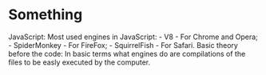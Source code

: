 # Something

JavaScript:
Most used engines in JavaScript:
	- V8 - For Chrome and Opera;
             - SpiderMonkey - For FireFox;
             - SquirrelFish - For Safari.
Basic theory before the code:
In basic terms what engines do are compilations of the files to be easly executed by the computer.
<script> tag is used to increment JavaScript code in to a HTML file
<script src=""> tag is used to import a file that is in a diferent folder with his path in the "" and is used to more complex pieces of code because it goes to the browser cache.
The code:
alert(); - Used to show something in the browser;
'use strict' - You need to put this in the top of your code and it then you can writen in the new form;
Variables - It is a "named storage" for data, strings, numbers, integers, functions, arrays,...(To create one you need to use let (supposing that you used strict));
VariableNaming - The name must contain only letters, digits, symbols "$", "_". The first character can't be a number. When the name has more than one word you use camelCase;
Const - Used to create a value that won't change. Normally the name is written in capital letters with _ in the space;
Data Types:
Number - A variable can have stored a integer or a floating number. The operations that exist with the numbers are:
	- Multiplication - *;
	- Division - /;
	- Additiom - +;
	- Subtraction - -.
NaN - Represents an error when you do an operation with a string and a number;
String - Needs to be quoted with "" or '' and `` to wrap variables in to strings;
Bolleans - Can have a value or true or false;
null - That doesn't have any information inside or have an unknown value;
undefined - Means that any value is assigned to some variable;
Objects - They are used to store more complex and bigger amounts of data and they aren't primitives;
typeof x - To see what represent the value inside the variable;
String(); - Function that converts any type of data in to string;
Number(); - Function that numbers that are in strings to numbers(if you do the conversion in certain values you get: null = 0; true = 1; false = 0; "" = 0; "Hello" = NaN);
If a number is added to a string the number transforms in to a string and they get concatenated ( 1 + "2" = "12");
Boolean(); - Converts any thing in to true or false. Basically any thing that is intuitivelly empty is coverted to false other wise is converted to true);
Operands - It's a number from a mathematical expression. Example: 1 * 2 = 2. The left operand is 1 and the right one is 2.
Concatenation - It's a method that is used to add to strings and numbers with strings. It only works with the plus sign. It can be used to convert non numbers to numbers. Example: "my" + "string" = "mystring", 1 + "2" = 12, +true = 1 or +"" = 0
++variable or --variable - Is used to incremend or decrement a value by one. If it is used in a separate line it adds or subtract something but if is used for example let a = counter++ it will give the counter value without adding it will only add if you put the plus sings before.
Bitwise operators:
	- && - And;
	- || - Or;
	- ^ - Xor;
	- ~ - Not (Converts into binary code);
	- << - Left sign;
	- >> - Right sign;
	- >>> - Zero-fill right shift;
	- ! - The not operator;
	- !! - The bollean converter;
	- any operation= - Will give to the operation to the variable that you want and you need to put it before;
	- , - It is used to throw away the the last part of an operation. Example: let a = 1 + 2, 3 + 4, it will be equal to 3 because the last part is thrown away.
Comparisons:
	- < - Less sign;
	- > - Greater sing;
	- >= - Greater or equal sign;
	- <= - Less or equal sign;
	- == - Equal sign that compares only the value;
	- === - Equal sign that compares the value and the type;
	- != or !== - Diferent sign.
alert(); - This shows a message and pauses the script until the user click in the "OK";
.toUpperCase(); - It is used to put a string in capital letters;
prompt(tittle, default); - This shows a text message and a white box that can be used to type. The title is the message and the defualt is the first thing that will apear in the white box.
comfirm(); - This shows a message with two buttons OK and Cancel, and if you click on them the answer to the message will be true if you click on OK and false if you click on Cancel.
if statement if (variable === 2015) {} - It is used to check the value of something depending on what you want and if the value has the relashion that you want the code in the if will be read;
else clause - It is used next to if and it normally checks when the conditions is wrong and if it is it reads the code in the else. This can be optional;
else if clause - It is used like if but you can do it several times;
let variable = condition ? value1 : value2; - The '?' is used to do a shorter version of 'if'. The condition is evaluated and if it is true returns value1 otherwise value2. You can use multiple lines to but it will only have the condition and one value, example, (age < 18) ? "Hello" : and you can add in other line the next codition with the value;
while (condition) {} - The "while" loop it is a way to repeat code easly and it works by putting a condition that will be checked if it is true or not and if it is the loop willl execute his code until the condition gets wrong;
do { // loop body // } while (condition); - It works like "while" loop, the only difference is the body will always be executed at least one time;
for (begin; condition; step) { // Body// } - The "for" loop it is the most often used and it goes like this first in the begin it will have a variable that is equal to something in the condition will have a condition that checks if the begin is true in realshionship with other value and then runs the code, but in the final it will read the step that increments or decrements the begin;
if (condition) break; - It is used in the "while" loops and it breaks the execution when the condition is falsy;
continue; - It is used in all loops and what it does is it skips a certain itenarition and forces the loop to start a new one;
label: ..... break outer; - It is used to break more efficietly;
switch statement - It is a way to substitute multiple if checks (switch == if, case == else if, default == else); 
function - It is used to make and action that only goes once, it is written like this function doSomething() { // Code // };
Function rules:
	- A variable that is created inside of a function it can't be acessed outside of the function;
	- A function can acess and outer variable, the value if the changed variable only changes after you call the function;
	- Function prefer the local variables instead of the outer variables, so if you have two variables with the same name but one is inside and the other outside of the function when  the variable its called the one that will be used is the local one;
	- In a function you can use parameters and it is written like this function doSomething(num, from) {} it is used to when you call the function you can put the parameters and the function will be in the way that you want;
	- A function can have a return value and that is used in a lot of cases especially in maths and whenever the function gets to the return the function stops running and it will return the value;
	- To name a function normally it is used verbs and in a way that they can describe the most of the function.
Scope - It is the accessibility of variables, functions, and objects, basicly is weather you can or can't use a variable because of its reachability; 
Scope Chain - It is basically an object with a bunch of other objects and as deep in the objects you go the more accessible scopes you will have;
Lexical Scope - In a neasted group of functions, the inner functions have access to the variables and other resources of their parent scope; 
Let vs var - The diferrence between each other is the fact when you create a variable inside of a statement it will remain to the global scope but if you create with let it won't do that; 
Global variable - If you create a variable outside of a function that variable can be acessed in all the code so it is called global variable;
Function expression - It is a different way to create a function, example, let sayHi = function() { //Code// };
Arrow function - It is a different way to create a function, example, let func = (arg, arg,...) => expression;
Debugging:
	- Breakpoints - They are used to stop the JavaScript execution on that lines;
	- debugger; - It is a command that sets a breakpoints in the code editor instead of going to the browser and set it up there;
	- Watch - It will show you curent values for any  expressions;
	- Call Stack - It will jump to the outer function, if you setted a breakpoint on one;
	- Scope - It will show you the local and global variables and their values;
	- Go forward - It will jump to the next breakpoint;
	- Make a step - It will run the next command;
	- Go down - It will run the next script action, it goes more deeply than "Make a step";
	- Go up - It will continue the execution till the end of the current function;
	- Slash in something - Enable/Disable all breakpoints;
	- The pause buttom - Enable/Disable automatic pause in case of an error, you can see in detail what make the script stop;
	- console.log(); - It is used to output something in to the console.
Objects:
	- They are used to store whatever amount of data that you want, they store data in form off properties that have a name and a value, example, "key: value", key is the name off the property and value is the value inside key. Function are objects to;
	- Syntaxe - The constructor one, let obj = new Object(); or the literal one, let obj = {}; 
	- To read properties - obj.propertyName;
	- To add properties - obj.propertyName = "Jhon";
	- To remove properties - delete obj.propertyName;
	- Multiword properties need - "";
	- To read/add/remove multiword properties - obj["Multiword property"];
	- To check if exist any property in the object - "propertyName" in object;
	- To loop an object - for (let key in object) {// To alert the name of the properties alert(key) // To alert  the value of the properties alert(obj[key]) };
	- Loop order in objects is from the first created to the last one, if the properties are integers it will be looped in a numeral order;
	- A variable stores not the object itself but, its "adress in memory", in other words " a reference to it", so if you create another variable and set it equal to some object you have the same object in both variables;
	- If you compare an empty object that is stored in diferente variables it is equal, but if you have two diferente empty objects in diferente variables they are not equal;
	- To clone an object - let clone = {}; for (let key in user) { clone[key] = obj[key] };
	- Diferente way off clonning an object - Object.assign(clone, obj); It copys obj properties and values to clone.
	- Multiple objects - You can create multiple objects with this syntax, function User(name) {this.properties}; let user = new User("Jack");  
Reachability - You need to be carefull because if a global variables is connected with some properties and the properties are all connected with themselfs, if you remove the main connection everything stops working;
Symbols - You can create a symbol by typing Symbol("Descripton that you want") it is used to hide porperties and symbols are special because to diferente symbols can have both the same name. Symbol.for() is used to create symbols with the vairable properties so now you can't have diferente symbols with the same name. Symbol.keyFor(variable) it is used to see the descreption of the symbol (needs to be global symbol);
This - It is used to access the object, a method can use the this keyword. It's usefull because if you clone the object it won't work if you did use the name of the object, so it's better to use this instead. You can use it to create a variable that is common in all the properties of the object (usefull when working with functions);
Constructor functions - They are used to make your work easier they can simplify for example the object creation as I mentioned earlier but the syntax difference is that they need to have a capital letter in the name of the function, and objects when created they need to come with new Something;
Primitive - There are 6 types of primitives: string, number, boolean, symbol, null and numbers;
Numbers - 
	- Instead of writing a number with 10 zeros we can write 7e10; 
	- Hexadecimal - It is used a lot to write colours;
	- ..toString(n) - It converts the number into a string. N determinates the number base it can be 16 (hexadecial), 2 (binary) and 36 (a to Z and A to Z and the latin alphabet);
	- Math.floor - It rounds down every decimal part;
	- Math.ceil - It rounds up every decimal part;
	- Math.round - It rounds to the nearest integer;
	- Math.trund - It removes every thing from the decimal part without rounding;
	- .toFixed(n); - It is used to round a number to the given precision; 
	- Infinity - It is the greatest value of numbers;
	- NaN - It is a representation of "not a number";
	- isNaN() - It is used to convert something to a number and then check if it is equal to NaN;
	- isInfinity() - It convertes numbers that are in strings and it compare to check if is a number after converting;
	- parseInt() - It convertes anything to a number and remove every thing that is not a number and decimal parts (First digit can't be a letter);
	- parseFloat() - It convertes anything to a number and remove every thing that is not a number (First digit can't be a letter);
	- Math.random() - It return a random number from 0 to 1, not including 1;
	- Math.max(a,b,...) or Math.min(a,b,...) - It return the greates or the smallest value from the given numbers;
	- Math.pow(a, b) - It raises a to the given power;
	- Math.max(value1, value2, ...) - It checks in a certain interval of numbers for the biggest one.
String - The textual data in JavaScript is stored in strings.
	- You can use different types of quotes "" or '' and `` to embed something in a string;
	- string.length - It can be used to know the size of the string that you want;
	- string[position] - It is used to check which letter is in that position in that string, the counting starts in zero;
	- let string of "Hello" - It is used in a loop to go for all the letter of the string;
	- "string".toLowerCase() "string".toUpperCase() - They are used to put all the string in lower case or in upper case. string[position].toUpperCase() - It is used to put only one letter or only an interval of letters in UpperCase or LowerCase;
	- "string".includes("shorter string") - It checks for the shorter string in the string;
	- "string".startsWith("short string") - It checks for the shorter string in the beginning;
	- "string".endsWith("short string") - It checks for the shorter string in the beginning;
	- "string".slice(startpostion, endposition) - It is used to cut the interval of characters that you want in the string;
	- "string".substring(startpostion, endposition) - It is used to extract the interval of the string that you want;
	- "string".substr(startpostion, length) - It is used to extract the interval of the string that you want;
	- LowerCase characters have greater value then UpperCase characters;
	- "character".codePointAt(0) - It is used to see the position of the character in JavaScript;
	- string.fromCodePoint(90) - It creates a character of the given position;
	- "string".trim() - It remove any spaces from the beginning and from the end;
	- "string".repeat() - It repeats the string n times.
	- string.indexOf("letter to finnd"); - It finds a letter in the string and it gives the position of it;
	- string.replace("world", "welcome") - It replaces world in the string for welcome;
Array - It is a collection of ordered data, the difference between array and objects is that an objects don't have positions to the elements. Arrays are objects but different types of objects, so if you want to copy the array you will need to do exactly equal to the objects. ;
	- Array sysntaxes - There are two different ways to create an array, let arr = new Array(); and let arr = [];
	- Every element in the Array have a position that stars in zero;
	- You can call an Array element by his position array[1];
	- You can replace an element for another array[1] = "Fibonacci" or if that position doesn't have any element it will add it array[10] = "Mathematics";
	- You can see the length of an Array by this fruits.length;
	- If you alert an array it will show every element from it;
	- Arrays can store elements from any type;
	- After eatch element in an Array you should put a comma like in objects;
	- You can remove elements from an Array and this syntax will remove it and show it and then doesn't show in the array anymore .pop();
	- You can add an element to the end of an Array .push(), this is equal to array[array.length] = elementYouCanAdd;
	- You can remove the first element of an Array .shift();
	- You can add an element to the first position of the array .unshift();
	- The .push() and the .unshift() and both add multiple new elements;
	- Arrays have a different syntax to the loop which is for (let elements of array) alert(elements);
	- You can cut the array if you add the less length to the array example, array.length = 1; imagine that array had 6 length then I changed that and now it has one so every element from 6 to 1 is not longer in the array;
	- You can create a multidimensional array example, let array = [[1, 2, 3],	to access you can do it alert(array[1][1]);
									[4, 5, 6],
									[7, 8, 9]];
	- delete array[1] - It will delete the value of the property "1" but it won't remove the property so if you have an array with four elements and you delete a value of a property it will steal have 4 of length;
	- array.splice(start, howManyElementsWillBeDeleted, elementToBeAdded1, elementToBeAdded2,...) - It removes the number of elements that you want from a starting element and it add elements in the position that the others where removed;
	- array.slice(start, end) - It will copy the elements from strings/arrays and will alert them out;
	- array.concat([element1,...]) - It will add the array as much elements as you want. This only works with objects if you add the following property [Symbol.isConcatSpreadable]: true, with that property now all the properties from the object will be added next to the array;
	- array.IndexOf(item, from) - It will search for the item and starting in from, if it doesn't found the item it will return -1;
	- array. lastIndexOf(item, from) - Same as IndexOf but it starts searching from right to left;
	- array.includes(item, from) - Same thing as IndexOf but if it is found it will return true;
	- array.find(function(element, index, array) { } ) - It will search for an element in the array until it find it, when it does will return true;
	- array.map(function(item, index, array) {} ) - It calls the function for each element of the array and returns the array of results;
	- array.sort(); - It will reorder the elements of the array after converting them to strings so it won't be in the corrrect order in numeric terms sometimes;
	- array.reverse(); - It will reverse the order of the elements from the array;
	- str.split(', '); - It will split the string in two and alert the part that doesn't have the comma. It is used when you want to alert something that was written by somenone else but you don't know if they will put a comma or not;
	- array.join(';'); - It will put every element together but separated by a semi colloum;
	- Array.isArray(value) - It will check if the value is an array or not, if it is it will return true if not false.
	- object[Symbol.itenerate] - It is used to allow an object to get for...of looped;
	- let array = Array.from(object); - Array.from(obj) Is used to copy all the properties from the bject into an array. An iterator must have the method named next() that returns an object {done: Boolean, value: any}, here done:true denotes the iteration end, otherwise the value is the next value.
	- array.sort(); - It will order the elements of array for alphabetically;
Map - Is a collection of keyed data items, just like an Object, but the main difference is that Map allows keys of any type. To create a map, let map = new Map(). When a map is looped it goes from the order of creation, which is the oposite in relashion to objects;
	- map.set(key, value) – stores the value by the key;
	- map.get(key) – returns the value by the key, undefined if key doesn’t exist in map.
	- map.has(key) – returns true if the key exists, false otherwise;
	- map.delete(key) – removes the value by the key;
	- map.clear() – clears the map;
	- map.size – returns the current element count;
	- new Map(Object.entries({})); - It creates keys and values for them right next of map;
	- map.keys() – returns an iterable for keys;
	- map.values() – returns an iterable for values;
	- map.entries() – returns an iterable for entries [key, value], it’s used by default in for..of.
Set - Is a collection of values, where each value may occur only once. You can't have a repeated value in set;
	- new Set(iterable) – creates the set, optionally from an array of values (any iterable will do);
	- set.add(value) – adds a value, returns the set itself;
	- set.delete(value) – removes the value, returns true if value existed at the moment of the call, otherwise false;
	- set.has(value) – returns true if the value exists in the set, otherwise false;
	- set.clear() – removes everything from the set;
	- set.size – is the elements count;
	- Set can be looped with the for...of loop;
	- set.keys() – returns an iterable object for values,
	- set.values() – same as set.keys, for compatibility with Map,
	- set.entries() – returns an iterable object for entries [value, value], exists for compatibility with Map;
	
	
Promise - 




Class - It is a way to create objects with predifined configurations and the configurations can be constructors or methods.
	- class NameOfTheClass { constructor(arguments) {} method() {} }; - Syntax to create a class;
	- let name = new NameOfTheClass(arguments); - Syntax to create an object with the predifined configurations of the class;
	
DOM - Document Object Model is what loads in the web page and it contains all the tags and as depper the tags go as deep the distance from the the "father", which is <HTML>, to its sibblings or grandsons... . 
	- document.body.innerHTML = ""; - It can be used to change the content of almost all HTML elements;
	- document.getElementById(id); - Finds elements by id;
	- document.getElementsByClassName(name); - Find elements by class name;
	- document.getElementsByTagName(tag); - Find elements by tag name;
	- getElementsByClassName(); - Finds all elements by class name and returns them as an array;
	- getElementsByTagName(); - Returns all of the elements of the specified tag name as an array;
	- cloneNode(); - Clones an element and returns the resulting node;
	- createElement(); - Creates a new element node;
	- createTextNode(); - Creates a new text node;
	- removeChild(node); - Removes an HTML element;
	- element.replaceChild(newNode, oldNode); - Replaces an HTML element;
	- setInterval(move, time); - Calls the mode funcion every time miliseconds;
	- clearInterval(time); - Stops the time and stops the animation to go forever.
DO IT, JUST DO IT:



Important shit!

Set up node.js:
- Visual Studio (Editor de código);
- Node.js (Serve para que qualquer coisa que cries que precise de um servidor e isto faz esse trabalho);
- npm -g install http-server;

Spotify extension for Visual Studio Code:
https://marketplace.visualstudio.com/items?itemName=shyykoserhiy.vscode-spotify

Arrays porperties:
https://developer.mozilla.org/en-US/docs/Web/JavaScript/Reference/Global_Objects/Array

Books to read about hacking:
Metasploit - https://drive.google.com/file/d/0B5kcDDBESO11Z1hhZGtxeVZQX1k/view
Kali Linux - https://kali.training/downloads/Kali-Linux-Revealed-1st-edition.pdf

Websites about hacking:
http://overthewire.org/
https://picoctf.com/
https://www.hackthebox.eu/
https://www.wikihow.com/Use-SSH // How to put SSH working

Hacker Glossary:
- Black Hat - It is an hacker that violates computer security for maliciousness or for his own personal gain;
- White Hat - It is an ethical hacker, someone that ensures the security of an organization's information systems;
- Gray Hat - It is an hacker that will break the lae in the pursuit of a hack, but does not do so maliciously or for personal gain;
- Exploit - It is a piece of software that takes advantage of a bug or vulnerability to cause unintended or unanticipated behaviour to occur on computer software, hardware or something electronic;
- FireWall - A system using hardware, software, or both to prevent unauthorized access to a system or machne;
- Vulnerability - A weak spot hackers can exploit to gain access to a machine;
